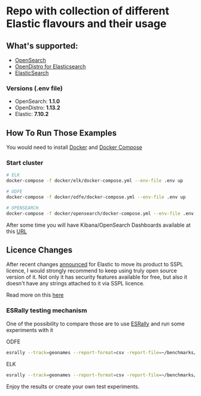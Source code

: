 # Repo with collection of different Elastic flavours and their usage

## What's supported:

- [OpenSearch](https://opensearch.org)
- [OpenDistro for Elasticsearch](https://opendistro.github.io/for-elasticsearch/)
- [ElasticSearch](https://www.elastic.co)

### Versions (.env file)
- OpenSearch: **1.1.0**
- OpenDistro: **1.13.2**
- Elastic: **7.10.2**


## How To Run Those Examples

You would need to install [Docker](https://docs.docker.com/install/) and [Docker Compose](https://docs.docker.com/compose/install/)

### Start cluster 

```sh
# ELK
docker-compose -f docker/elk/docker-compose.yml --env-file .env up

# ODFE
docker-compose -f docker/odfe/docker-compose.yml --env-file .env up

# OPENSEARCH
docker-compose -f docker/opensearch/docker-compose.yml --env-file .env up
```

After some time you will have Kibana/OpenSearch Dashboards available at this [URL](http://localhost:5601/)

## Licence Changes

After recent changes [announced](https://www.elastic.co/blog/licensing-change) for Elastic to move its product to SSPL licence, I would strongly recommend to keep using truly open source version of it.
Not only it has security features available for free, but also it doesn't have any strings attached to it via SSPL licence.

Read more on this [here](https://anonymoushash.vmbrasseur.com/2021/01/14/elasticsearch-and-kibana-are-now-business-risks)

### ESRally testing mechanism

One of the possibility to compare those are to use [ESRally](https://github.com/elastic/rally) and run some experiments with it

ODFE
```sh
esrally --track=geonames --report-format=csv -report-file=~/benchmarks/result.csv --target-hosts=http://localhost:9200,http://localhost:9201 --pipeline=benchmark-only --client-options="use_ssl:false,basic_auth_user:'admin',basic_auth_password:'admin'"
```

ELK
```sh
esrally --track=geonames --report-format=csv -report-file=~/benchmarks/result.csv --target-hosts=http://localhost:9200,http://localhost:9201 --pipeline=benchmark-only
```

Enjoy the results or create your own test experiments.
